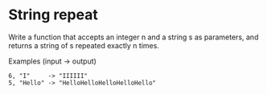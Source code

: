 # String repeat

Write a function that accepts an integer n and a string s as parameters, and returns a string of s repeated exactly n times.

Examples (input -> output)

```
6, "I"     -> "IIIIII"
5, "Hello" -> "HelloHelloHelloHelloHello"
```

